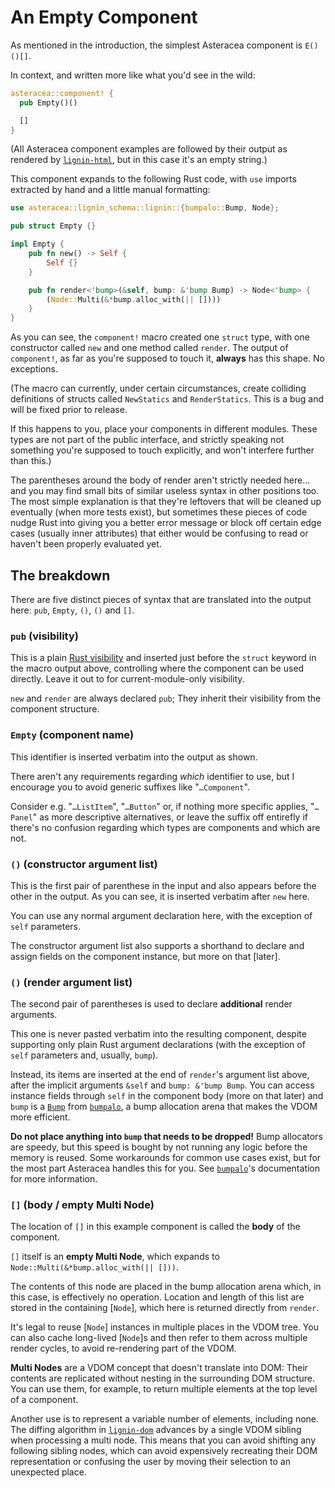 # An Empty Component

As mentioned in the introduction, the simplest Asteracea component is `E()()[]`.

In context, and written more like what you'd see in the wild:

```rust asteracea=Empty::new()
asteracea::component! {
  pub Empty()()

  []
}
```

(All Asteracea component examples are followed by their output as rendered by [`lignin-html`], but in this case it's an empty string.)

[`lignin-html`]: https://github.com/Tamschi/lignin-html

This component expands to the following Rust code, with `use` imports extracted by hand and a little manual formatting:

```rust no_run noplayground
use asteracea::lignin_schema::lignin::{bumpalo::Bump, Node};

pub struct Empty {}

impl Empty {
    pub fn new() -> Self {
        Self {}
    }

    pub fn render<'bump>(&self, bump: &'bump Bump) -> Node<'bump> {
        (Node::Multi(&*bump.alloc_with(|| [])))
    }
}
```

As you can see, the `component!` macro created one `struct` type, with one constructor called `new` and one method called `render`. The output of `component!`, as far as you're supposed to touch it, **always** has this shape. No exceptions.

(The macro can currently, under certain circumstances, create colliding definitions of structs called `NewStatics` and `RenderStatics`. This is a bug and will be fixed prior to release.

If this happens to you, place your components in different modules. These types are not part of the public interface, and strictly speaking not something you're supposed to touch explicitly, and won't interfere further than this.)

The parentheses around the body of render aren't strictly needed here... and you may find small bits of similar useless syntax in other positions too. The most simple explanation is that they're leftovers that will be cleaned up eventually (when more tests exist), but sometimes these pieces of code nudge Rust into giving you a better error message or block off certain edge cases (usually inner attributes) that either would be confusing to read or haven't been properly evaluated yet.

## The breakdown

There are five distinct pieces of syntax that are translated into the output here: `pub`, `Empty`, `()`, `()` and `[]`.

### `pub` (visibility)

This is a plain [Rust visibility] and inserted just before the `struct` keyword in the macro output above, controlling where the component can be used directly. Leave it out to for current-module-only visibility.

[Rust visibility]: https://doc.rust-lang.org/stable/reference/visibility-and-privacy.html?highlight=pub#visibility-and-privacy

`new` and `render` are always declared `pub`; They inherit their visibility from the component structure.

### `Empty` (component name)

This identifier is inserted verbatim into the output as shown.

There aren't any requirements regarding *which* identifier to use, but I encourage you to avoid generic suffixes like "`…Component`".

Consider e.g. "`…ListItem`", "`…Button`" or, if nothing more specific applies, "`…Panel`" as more descriptive alternatives, or leave the suffix off entirefly if there's no confusion regarding which types are components and which are not.

### `()` (constructor argument list)

This is the first pair of parenthese in the input and also appears before the other in the output. As you can see, it is inserted verbatim after `new` here.

You can use any normal argument declaration here, with the exception of `self` parameters.

The constructor argument list also supports a shorthand to declare and assign fields on the component instance, but more on that [later].

### `()` (render argument list)

The second pair of parentheses is used to declare **additional** render arguments.

This one is never pasted verbatim into the resulting component, despite supporting only plain Rust argument declarations (with the exception of `self` parameters and, usually, `bump`).

Instead, its items are inserted at the end of `render`'s argument list above, after the implicit arguments `&self` and `bump: &'bump Bump`. You can access instance fields through `self` in the component body (more on that later) and `bump` is a [`Bump`] from [`bumpalo`], a bump allocation arena that makes the VDOM more efficient.

[`Bump`]: https://docs.rs/bumpalo/3/bumpalo/struct.Bump.html
[`bumpalo`]: https://github.com/fitzgen/bumpalo

**Do not place anything into `bump` that needs to be dropped!** Bump allocators are speedy, but this speed is bought by not running any logic before the memory is reused. Some workarounds for common use cases exist, but for the most part Asteracea handles this for you. See [`bumpalo`]'s documentation for more information.

[`bumpalo`]: https://github.com/fitzgen/bumpalo

### `[]` (body / empty Multi Node)

The location of `[]` in this example component is called the **body** of the component.

`[]` itself is an **empty Multi Node**, which expands to `Node::Multi(&*bump.alloc_with(|| []))`.

The contents of this node are placed in the bump allocation arena which, in this case, is effectively no operation. Location and length of this list are stored in the containing [`Node`], which here is returned directly from `render`.

It's legal to reuse [`Node`] instances in multiple places in the VDOM tree. You can also cache long-lived [`Node`]s and then refer to them across multiple render cycles, to avoid re-rendering part of the VDOM.

**Multi Nodes** are a VDOM concept that doesn't translate into DOM: Their contents are replicated without nesting in the surrounding DOM structure. You can use them, for example, to return multiple elements at the top level of a component.

Another use is to represent a variable number of elements, including none. The diffing algorithm in [`lignin-dom`] advances by a single VDOM sibling when processing a multi node. This means that you can avoid shifting any following sibling nodes, which can avoid expensively recreating their DOM representation or confusing the user by moving their selection to an unexpected place.

[`lignin-dom`]: https://github.com/Tamschi/lignin-dom
